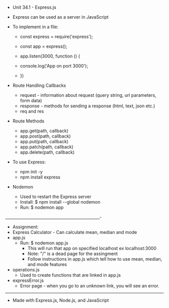 - Unit 34.1 - Express.js
- Express can be used as a server in JavaScript
- To implement in a file:
    - const express = require('express');

    - const app = express();

    - app.listen(3000, function () {
    - console.log('App on port 3000');
    - })

- Route Handling Callbacks
    - request - information about request (query string, url parameters, form data)
    - response - methods for sending a response (html, text, json etc.)
    - req and res

- Route Methods
    - app.get(path, callback)
    - app.post(path, callback)
    - app.put(path, callback)
    - app.patch(path, callback)
    - app.delete(path, callback)

- To use Express:
    - npm init -y
    - npm install express

- Nodemon
    - Used to restart the Express server
    - Install: $ npm install --global nodemon
    - Run: $ nodemon app

_______________________________________________-
- Assignment:
- Express Calculator - Can calculate mean, median and mode
- app.js
    - Run: $ nodemon app.js
        - This will run that app on specified localhost ex localhost:3000
        - Note: "/" is a dead page for the assingment
        - Follow instructions in app.js which tell how to use mean, median, and mode features
- operations.js
    - Used to create functions that are linked in app.js
- expressError.js
    - Error page - when you go to an unknown link, you will see an error.

__________________________________________________________________________
- Made with Express.js, Node.js, and JavaScript